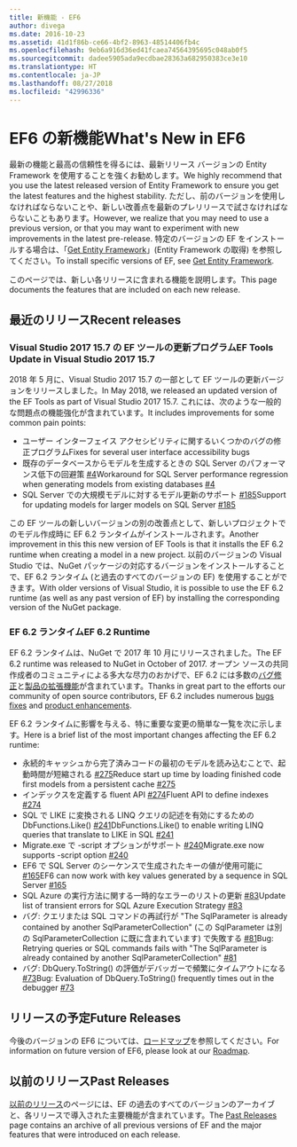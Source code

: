 ```yaml
---
title: 新機能 - EF6
author: divega
ms.date: 2016-10-23
ms.assetid: 41d1f86b-ce66-4bf2-8963-48514406fb4c
ms.openlocfilehash: 9eb6a916d36ed41fcaea74564395695c048ab0f5
ms.sourcegitcommit: dadee5905ada9ecdbae28363a682950383ce3e10
ms.translationtype: HT
ms.contentlocale: ja-JP
ms.lasthandoff: 08/27/2018
ms.locfileid: "42996336"
---
```

# <a name="whats-new-in-ef6"></a><span data-ttu-id="b3441-102">EF6 の新機能</span><span class="sxs-lookup"><span data-stu-id="b3441-102">What's New in EF6</span></span>

<span data-ttu-id="b3441-103">最新の機能と最高の信頼性を得るには、最新リリース バージョンの Entity Framework を使用することを強くお勧めします。</span><span class="sxs-lookup"><span data-stu-id="b3441-103">We highly recommend that you use the latest released version of Entity Framework to ensure you get the latest features and the highest stability.</span></span>
<span data-ttu-id="b3441-104">ただし、前のバージョンを使用しなければならないことや、新しい改善点を最新のプレリリースで試さなければならないこともあります。</span><span class="sxs-lookup"><span data-stu-id="b3441-104">However, we realize that you may need to use a previous version, or that you may want to experiment with new improvements in the latest pre-release.</span></span>
<span data-ttu-id="b3441-105">特定のバージョンの EF をインストールする場合は、「[Get Entity Framework](~/ef6/fundamentals/install.md)」(Entity Framework の取得) を参照してください。</span><span class="sxs-lookup"><span data-stu-id="b3441-105">To install specific versions of EF, see [Get Entity Framework](~/ef6/fundamentals/install.md).</span></span>

<span data-ttu-id="b3441-106">このページでは、新しい各リリースに含まれる機能を説明します。</span><span class="sxs-lookup"><span data-stu-id="b3441-106">This page documents the features that are included on each new release.</span></span>

## <a name="recent-releases"></a><span data-ttu-id="b3441-107">最近のリリース</span><span class="sxs-lookup"><span data-stu-id="b3441-107">Recent releases</span></span>

### <a name="ef-tools-update-in-visual-studio-2017-157"></a><span data-ttu-id="b3441-108">Visual Studio 2017 15.7 の EF ツールの更新プログラム</span><span class="sxs-lookup"><span data-stu-id="b3441-108">EF Tools Update in Visual Studio 2017 15.7</span></span>

<span data-ttu-id="b3441-109">2018 年 5 月に、Visual Studio 2017 15.7 の一部として EF ツールの更新バージョンをリリースしました。</span><span class="sxs-lookup"><span data-stu-id="b3441-109">In May 2018, we released an updated version of the EF Tools as part of Visual Studio 2017 15.7.</span></span>
<span data-ttu-id="b3441-110">これには、次のような一般的な問題点の機能強化が含まれています。</span><span class="sxs-lookup"><span data-stu-id="b3441-110">It includes improvements for some common pain points:</span></span>

- <span data-ttu-id="b3441-111">ユーザー インターフェイス アクセシビリティに関するいくつかのバグの修正プログラム</span><span class="sxs-lookup"><span data-stu-id="b3441-111">Fixes for several user interface accessibility bugs</span></span>
- <span data-ttu-id="b3441-112">既存のデータベースからモデルを生成するときの SQL Server のパフォーマンス低下の回避策 [#4](https://github.com/aspnet/entityframework6/issues/4)</span><span class="sxs-lookup"><span data-stu-id="b3441-112">Workaround for SQL Server performance regression when generating models from existing databases [#4](https://github.com/aspnet/entityframework6/issues/4)</span></span>
- <span data-ttu-id="b3441-113">SQL Server での大規模モデルに対するモデル更新のサポート [#185](https://github.com/aspnet/EntityFramework6/issues/185)</span><span class="sxs-lookup"><span data-stu-id="b3441-113">Support for updating models for larger models on SQL Server [#185](https://github.com/aspnet/EntityFramework6/issues/185)</span></span>

<span data-ttu-id="b3441-114">この EF ツールの新しいバージョンの別の改善点として、新しいプロジェクトでのモデル作成時に EF 6.2 ランタイムがインストールされます。</span><span class="sxs-lookup"><span data-stu-id="b3441-114">Another improvement in this this new version of EF Tools is that it installs the EF 6.2 runtime when creating a model in a new project.</span></span> <span data-ttu-id="b3441-115">以前のバージョンの Visual Studio では、NuGet パッケージの対応するバージョンをインストールすることで、EF 6.2 ランタイム (と過去のすべてのバージョンの EF) を使用することができます。</span><span class="sxs-lookup"><span data-stu-id="b3441-115">With older versions of Visual Studio, it is possible to use the EF 6.2 runtime (as well as any past version of EF) by installing the corresponding version of the NuGet package.</span></span>

### <a name="ef-62-runtime"></a><span data-ttu-id="b3441-116">EF 6.2 ランタイム</span><span class="sxs-lookup"><span data-stu-id="b3441-116">EF 6.2 Runtime</span></span>

<span data-ttu-id="b3441-117">EF 6.2 ランタイムは、NuGet で 2017 年 10 月にリリースされました。</span><span class="sxs-lookup"><span data-stu-id="b3441-117">The EF 6.2 runtime was released to NuGet in October of 2017.</span></span>
<span data-ttu-id="b3441-118">オープン ソースの共同作成者のコミュニティによる多大な尽力のおかげで、EF 6.2 には多数の[バグ修正](https://github.com/aspnet/entityframework6/issues?utf8=%E2%9C%93&q=is%3Aissue%20milestone%3A6.2.0%20is%3Aclosed%20label%3Aclosed-fixed%20-label%3Aarea-tools%20label%3Atype-bug)と[製品の拡張機能](https://github.com/aspnet/entityframework6/issues?utf8=%E2%9C%93&q=is%3Aissue%20milestone%3A6.2.0%20is%3Aclosed%20label%3Aclosed-fixed%20-label%3Aarea-tools%20label%3Atype-enhancement%20)が含まれています。</span><span class="sxs-lookup"><span data-stu-id="b3441-118">Thanks in great part to the efforts our community of open source contributors, EF 6.2 includes numerous [bugs fixes](https://github.com/aspnet/entityframework6/issues?utf8=%E2%9C%93&q=is%3Aissue%20milestone%3A6.2.0%20is%3Aclosed%20label%3Aclosed-fixed%20-label%3Aarea-tools%20label%3Atype-bug) and [product enhancements](https://github.com/aspnet/entityframework6/issues?utf8=%E2%9C%93&q=is%3Aissue%20milestone%3A6.2.0%20is%3Aclosed%20label%3Aclosed-fixed%20-label%3Aarea-tools%20label%3Atype-enhancement%20).</span></span>

<span data-ttu-id="b3441-119">EF 6.2 ランタイムに影響を与える、特に重要な変更の簡単な一覧を次に示します。</span><span class="sxs-lookup"><span data-stu-id="b3441-119">Here is a brief list of the most important changes affecting the EF 6.2 runtime:</span></span>

- <span data-ttu-id="b3441-120">永続的キャッシュから完了済みコードの最初のモデルを読み込むことで、起動時間が短縮される [#275](https://github.com/aspnet/EntityFramework6/issues/275)</span><span class="sxs-lookup"><span data-stu-id="b3441-120">Reduce start up time by loading finished code first models from a persistent cache [#275](https://github.com/aspnet/EntityFramework6/issues/275)</span></span>
- <span data-ttu-id="b3441-121">インデックスを定義する fluent API [#274](https://github.com/aspnet/EntityFramework6/issues/274)</span><span class="sxs-lookup"><span data-stu-id="b3441-121">Fluent API to define indexes [#274](https://github.com/aspnet/EntityFramework6/issues/274)</span></span>
- <span data-ttu-id="b3441-122">SQL で LIKE に変換される LINQ クエリの記述を有効にするための DbFunctions.Like() [#241](https://github.com/aspnet/EntityFramework6/issues/241)</span><span class="sxs-lookup"><span data-stu-id="b3441-122">DbFunctions.Like() to enable writing LINQ queries that translate to LIKE in SQL [#241](https://github.com/aspnet/EntityFramework6/issues/241)</span></span>
- <span data-ttu-id="b3441-123">Migrate.exe で -script オプションがサポート [#240](https://github.com/aspnet/EntityFramework6/issues/240)</span><span class="sxs-lookup"><span data-stu-id="b3441-123">Migrate.exe now supports -script option [#240](https://github.com/aspnet/EntityFramework6/issues/240)</span></span>
- <span data-ttu-id="b3441-124">EF6 で SQL Server のシーケンスで生成されたキーの値が使用可能に [#165](https://github.com/aspnet/EntityFramework6/issues/165)</span><span class="sxs-lookup"><span data-stu-id="b3441-124">EF6 can now work with key values generated by a sequence in SQL Server [#165](https://github.com/aspnet/EntityFramework6/issues/165)</span></span>
- <span data-ttu-id="b3441-125">SQL Azure の実行方法に関する一時的なエラーのリストの更新 [#83](https://github.com/aspnet/EntityFramework6/issues/83)</span><span class="sxs-lookup"><span data-stu-id="b3441-125">Update list of transient errors for SQL Azure Execution Strategy [#83](https://github.com/aspnet/EntityFramework6/issues/83)</span></span>
- <span data-ttu-id="b3441-126">バグ: クエリまたは SQL コマンドの再試行が "The SqlParameter is already contained by another SqlParameterCollection" (この SqlParameter は別の SqlParameterCollection に既に含まれています) で失敗する [#81](https://github.com/aspnet/EntityFramework6/issues/81)</span><span class="sxs-lookup"><span data-stu-id="b3441-126">Bug: Retrying queries or SQL commands fails with "The SqlParameter is already contained by another SqlParameterCollection" [#81](https://github.com/aspnet/EntityFramework6/issues/81)</span></span>
- <span data-ttu-id="b3441-127">バグ: DbQuery.ToString() の評価がデバッガーで頻繁にタイムアウトになる [#73](https://github.com/aspnet/EntityFramework6/issues/73)</span><span class="sxs-lookup"><span data-stu-id="b3441-127">Bug: Evaluation of DbQuery.ToString() frequently times out in the debugger [#73](https://github.com/aspnet/EntityFramework6/issues/73)</span></span>

## <a name="future-releases"></a><span data-ttu-id="b3441-128">リリースの予定</span><span class="sxs-lookup"><span data-stu-id="b3441-128">Future Releases</span></span>

<span data-ttu-id="b3441-129">今後のバージョンの EF6 については、[ロードマップ](roadmap.md)を参照してください。</span><span class="sxs-lookup"><span data-stu-id="b3441-129">For information on future version of EF6, please look at our [Roadmap](roadmap.md).</span></span>

## <a name="past-releases"></a><span data-ttu-id="b3441-130">以前のリリース</span><span class="sxs-lookup"><span data-stu-id="b3441-130">Past Releases</span></span>

<span data-ttu-id="b3441-131">[以前のリリース](past-releases.md)のページには、EF の過去のすべてのバージョンのアーカイブと、各リリースで導入された主要機能が含まれています。</span><span class="sxs-lookup"><span data-stu-id="b3441-131">The [Past Releases](past-releases.md) page contains an archive of all previous versions of EF and the major features that were introduced on each release.</span></span>

